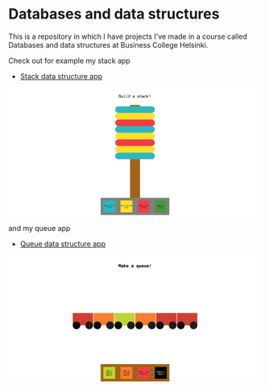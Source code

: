# Databases and data structures

This is a repository in which I have projects I've made in a course called Databases and data structures at Business College Helsinki.

Check out for example my stack app

- [Stack data structure app](https://github.com/satuhalinen/Databases_and_data_structures/tree/main/stack_data_structure_app)

![Picture of Stack data structure app](stackapp.png)

and my queue app

- [Queue data structure app](https://github.com/satuhalinen/Databases_and_data_structures/tree/main/queue_data_structure_app)

![Queue data structure app](queueapp.png)
